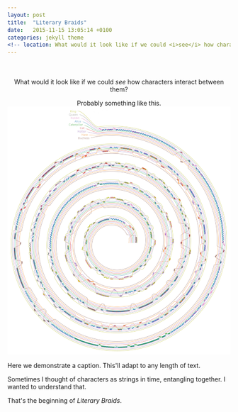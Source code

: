 ```yaml
---
layout: post
title:  "Literary Braids"
date:   2015-11-15 13:05:14 +0100
categories: jekyll theme
<!-- location: What would it look like if we could <i>see</i> how characters interact between them? -->
---
```

<p style="font-size:50px"><center> What would it look like if we could <i>see</i> how characters interact between them? </center></p>

<center>Probably something like this. </center>

<div class="post-image">
    <img src="/alice_2000.jpg" alt="A full-size image example" alt = "" height />
    <p class="post-image-caption">Here we demonstrate a caption. This'll adapt to any length of text.</p>

   
<!--
<div class="post-image post-image--split">
    <img src="http://placehold.it/365x270/8e8387/ffffff" alt="The first in an example of split-imagery" />
    <img src="http://placehold.it/365x270/8e8387/ffffff" alt="The second in an example of split-imagery" />
</div>
-->


Sometimes I thought of characters as strings in time, entangling together. I wanted to understand that. 

That's the beginning of <i>Literary Braids</i>. 
